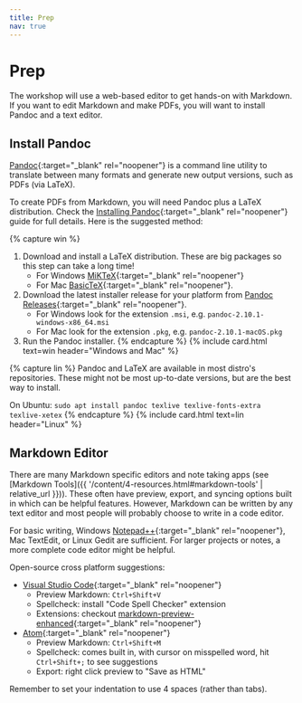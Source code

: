 ```yaml
---
title: Prep
nav: true
--- 
```


# Prep

The workshop will use a web-based editor to get hands-on with Markdown.
If you want to edit Markdown and make PDFs, you will want to install Pandoc and a text editor. 

## Install Pandoc

[Pandoc](https://pandoc.org/){:target="_blank" rel="noopener"} is a command line utility to translate between many formats and generate new output versions, such as PDFs (via LaTeX).

To create PDFs from Markdown, you will need Pandoc plus a LaTeX distribution.
Check the [Installing Pandoc](https://pandoc.org/installing.html){:target="_blank" rel="noopener"} guide for full details. 
Here is the suggested method:

{% capture win %}
1. Download and install a LaTeX distribution. These are big packages so this step can take a long time!
    - For Windows [MiKTeX](https://miktex.org/download){:target="_blank" rel="noopener"}
    - For Mac [BasicTeX](http://www.tug.org/mactex/morepackages.html){:target="_blank" rel="noopener"}.
2. Download the latest installer release for your platform from [Pandoc Releases](https://github.com/jgm/pandoc/releases){:target="_blank" rel="noopener"}. 
    - For Windows look for the extension `.msi`, e.g. `pandoc-2.10.1-windows-x86_64.msi`
    - For Mac look for the extension `.pkg`, e.g. `pandoc-2.10.1-macOS.pkg`
3. Run the Pandoc installer.
{% endcapture %}
{% include card.html text=win header="Windows and Mac" %}

{% capture lin %}
Pandoc and LaTeX are available in most distro's repositories. 
These might not be most up-to-date versions, but are the best way to install. 

On Ubuntu: `sudo apt install pandoc texlive texlive-fonts-extra texlive-xetex`
{% endcapture %}
{% include card.html text=lin header="Linux" %}

## Markdown Editor

There are many Markdown specific editors and note taking apps (see [Markdown Tools]({{ '/content/4-resources.html#markdown-tools' | relative_url }})).
These often have preview, export, and syncing options built in which can be helpful features. 
However, Markdown can be written by any text editor and most people will probably choose to write in a code editor.

For basic writing, Windows [Notepad++](https://notepad-plus-plus.org/){:target="_blank" rel="noopener"}, Mac TextEdit, or Linux Gedit are sufficient.
For larger projects or notes, a more complete code editor might be helpful.

Open-source cross platform suggestions:

- [Visual Studio Code](https://code.visualstudio.com/){:target="_blank" rel="noopener"} 
    - Preview Markdown: `Ctrl+Shift+V` 
    - Spellcheck: install "Code Spell Checker" extension
    - Extensions: checkout [markdown-preview-enhanced](https://github.com/shd101wyy/markdown-preview-enhanced){:target="_blank" rel="noopener"}
- [Atom](https://atom.io/){:target="_blank" rel="noopener"} 
    - Preview Markdown: `Ctrl+Shift+M` 
    - Spellcheck: comes built in, with cursor on misspelled word, hit `Ctrl+Shift+;` to see suggestions
    - Export: right click preview to "Save as HTML"

Remember to set your indentation to use 4 spaces (rather than tabs).
